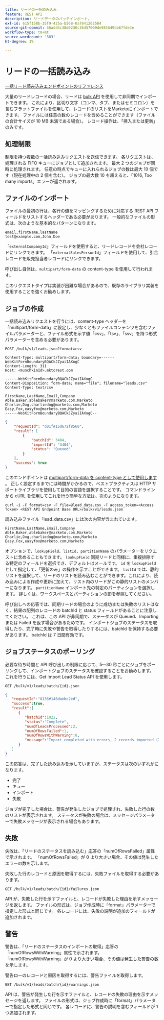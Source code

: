 ```yaml
---
title: リードの一括読み込み
feature: REST API
description: リードデータのバッチインポート。
exl-id: 615f158b-35f9-425a-b568-0a7041262504
source-git-commit: 66add4c38d0230c36d57009de985649bb67fde3e
workflow-type: tm+mt
source-wordcount: '803'
ht-degree: 1%

---
```


# リードの一括読み込み

[ 一括リード読み込みエンドポイントのリファレンス ](https://developer.adobe.com/marketo-apis/api/mapi/#tag/Bulk-Import-Leads)

大量のリードレコードの場合、リードは [bulk API](https://developer.adobe.com/marketo-apis/api/mapi/#tag/Bulk-Import-Leads/operation/importLeadUsingPOST) を使用して非同期でインポートできます。 これにより、区切り文字（コンマ、タブ、またはセミコロン）を含むフラットファイルを使用して、レコードのリストをMarketoにインポートできます。 ファイルには任意の数のレコードを含めることができます（ファイルの合計サイズが 10 MB 未満である場合）。 レコード操作は、「挿入または更新」のみです。

## 処理制限

制限を持つ複数の一括読み込みリクエストを送信できます。 各リクエストは、処理される FIFO キューにジョブとして追加されます。 最大 2 つのジョブが同時に処理されます。 任意の時点でキューに入れられるジョブの数は最大 10 個です（現在処理中の 2 個を含む）。 ジョブの最大数 10 を超えると、「1016, Too many imports」エラーが返されます。

## ファイルのインポート

ファイルの最初の行は、各行の値をマッピングするために対応する REST API フィールドをリストするヘッダーである必要があります。 一般的なファイルの形式は、次のような基本的なパターンになります。

```
email,firstName,lastName
test@example.com,John,Doe
```

「`externalCompanyId`」フィールドを使用すると、リードレコードを会社レコードにリンクできます。 「`externalSalesPersonId`」フィールドを使用して、引合レコードを販売担当者レコードにリンクできます。

呼び出し自体は、`multipart/form-data` の content-type を使用して行われます。

このリクエストタイプは実装が困難な場合があるので、既存のライブラリ実装を使用することを強くお勧めします。

## ジョブの作成

一括読み込みリクエストを行うには、content-type ヘッダーを「multipart/form-data」に設定し、少なくともファイルコンテンツを含むファイルパラメーターと、ファイル形式を示す値「csv」、「tsv」、「ssv」を持つ形式パラメーターを含める必要があります。

```
POST /bulk/v1/leads.json?format=csv
```

```
Content-Type: multipart/form-data; boundary=------WebKitFormBoundaryBQACkJZyaiIAXogC
Content-Length: 311
Host: <munchkinId>.mktorest.com
```

```
------WebKitFormBoundaryBQACkJZyaiIAXogC
Content-Disposition: form-data; name="file"; filename="leads.csv"
Content-Type: text/csv

FirstName,LastName,Email,Company
Able,Baker,ablebaker@marketo.com,Marketo
Charlie,Dog,charliedog@marketo.com,Marketo
Easy,Fox,easyfox@marketo.com,Marketo
------WebKitFormBoundaryBQACkJZyaiIAXogC--
```

```json
{
    "requestId": "d01f#15d672f8560",
    "result": [
        {
            "batchId": 3404,
            "importId": "3404",
            "status": "Queued"
        }
    ],
    "success": true
}
```

このエンドポイントは [multipart/form-data を content-type として使用します ](https://www.w3.org/Protocols/rfc1341/7_2_Multipart.html)。 正しく設定するまでには時間がかかるので、ベストプラクティスは HTTP サポートライブラリを使用して目的の言語を選択することです。 コマンドラインから cURL を使用してこれを行う簡単な方法は、次のようになります。

```
curl -i -F format=csv -F file=@lead_data.csv -F access_token=<Access Token> <REST API Endpoint Base URL>/bulk/v1/leads.json
```

読み込みファイル「lead_data.csv」には次の内容が含まれています。

```
FirstName,LastName,Email,Company
Able,Baker,ablebaker@marketo.com,Marketo
Charlie,Dog,charliedog@marketo.com,Marketo
Easy,Fox,easyfox@marketo.com,Marketo
```

オプションで、`lookupField`、`listId`、`partitionName` のパラメーターをリクエストに含めることもできます。 `lookupField` 同期リードと同様に、重複排除する特定のフィールドを選択でき、デフォルトはメールです。 `id` を `lookupField` として指定して、「更新のみ」の操作を示すことができます。 `listId` では、静的リストを選択して、リードのリストを読み込むことができます。これにより、読み込みによる作成や更新に加えて、リスト内のリードがこの静的リストのメンバーになります。 `partitionName` インポート先の特定のパーティションを選択します。 詳しくは、ワークスペースとパーティションの節を参照してください。

呼び出しへの応答では、同期リードの場合のように成功または失敗のリストはなく、結果の配列のレコードの batchId と status フィールドがあることに注意してください。 これは、この API が非同期で、ステータスが Queued、Importing または Failed を返す場合があるためです。 インポートジョブのステータスを取得したり、完了時に失敗や警告を取得したりするには、batchId を保持する必要があります。 batchId は 7 日間有効です。

## ジョブステータスのポーリング

必要な待ち時間と API 呼び出しの制限に応じて、5～30 秒ごとにジョブをポーリングして、インポートジョブのステータスを確認することをお勧めします。 これを行うには、Get Import Lead Status API を使用します。

```
GET /bulk/v1/leads/batch/{id}.json
```

```json
{
   "requestId":"8136#146daebc2ed",
   "success":true,
   "result":[
      {
         "batchId":1022,
         "status":"Complete",
         "numOfLeadsProcessed":2,
         "numOfRowsFailed":1,
         "numOfRowsWithWarning":0,
         "message":"Import completed with errors, 2 records imported (2 members), 1 failed"
      }
   ]
}
```

この応答は、完了した読み込みを示していますが、ステータスは次のいずれかになります。

- 完了
- キュー
- インポート
- 失敗

ジョブが完了した場合は、警告が発生したジョブで処理され、失敗した行の数のリストが表示されます。 ステータスが失敗の場合は、メッセージパラメーターで失敗メッセージが表示される場合もあります。

## 失敗

失敗は、「リードのステータスを読み込む」応答の「numOfRowsFailed」属性で示されます。 「numOfRowsFailed」が 0 より大きい場合、その値は発生したエラーの数を示します。

失敗した行のレコードと原因を取得するには、失敗ファイルを取得する必要があります。

```
GET /bulk/v1/leads/batch/{id}/failures.json
```

API が、失敗した行を示すファイルと、レコードが失敗した理由を示すメッセージを返します。 ファイルの形式は、ジョブ作成時に「format」パラメーターで指定した形式と同じです。 各レコードには、失敗の説明が追加のフィールドが追加されます。

## 警告

警告は、「リードのステータスのインポートの取得」応答の「numOfRowsWithWarning」属性で示されます。 「numOfRowsWithWarning」が 0 より大きい場合、その値は発生した警告の数を示します。

警告ローのレコードと原因を取得するには、警告ファイルを取得します。

```
GET /bulk/v1/leads/batch/{id}/warnings.json
```

API は、警告が発生した行を示すファイルと、レコードの失敗の理由を示すメッセージを返します。 ファイルの形式は、ジョブ作成時に「format」パラメーターで指定した形式と同じです。 各レコードに、警告の説明を含むフィールドが 1 つ追加されます。
